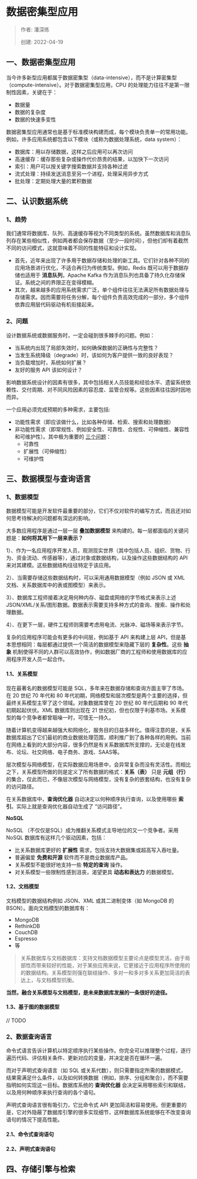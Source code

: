 # 数据密集型应用

> 作者: 潘深练
>
> 创建: 2022-04-19


## 一、数据密集型应用

当今许多新型应用都属于数据密集型（data-intensive），而不是计算密集型（compute-intensive）。对于数据密集型应用，CPU 的处理能力往往不是第一限制性因素，关键在于：

- 数据量
- 数据的复杂度
- 数据的快速多变性

数据密集型应用通常也是基于标准模块构建而成，每个模块负责单一的常用功能。例如，许多应用系统都包含以下模块（或称为数据处理系统，data system）：

- 数据库：用以存储数据，这样之后应用可以再次访问
- 高速缓存：缓存那些复杂或操作代价昂贵的结果，以加快下一次访问
- 索引：用户可以按关键字搜索数据并支持各种过滤
- 流式处理：持续发送消息至另一个进程，处理采用异步方式
- 批处理：定期处理大量的累积数据

## 二、认识数据系统

### 1、趋势

我们通常将数据库、队列、高速缓存等视为不同类型的系统。虽然数据库和消息队列存在某些相似性，例如两者都会保存数据（至少一段时间），但他们却有着截然不同的访问模式，这就意味着不同的性能特征和设计实现。

- 首先，近年来出现了许多用于数据存储和处理的新工具。它们针对各种不同的应用场景进行优化，不适合再归为传统类型。例如，Redis 既可以用于数据存储也适用于 **消息队列**，Apache Kafka 作为消息队列也具备了持久化存储保证。系统之间的界限正在变得模糊。
- 其次，越来越多的应用系统需求广泛，单个组件往往无法满足所有数据处理与存储需求。因而需要将任务分解，每个组件负责高效完成的一部分，多个组件依靠应用层代码驱动有机衔接起来。

### 2、问题

设计数据系统或数据服务时，一定会碰到很多棘手的问题。例如：

- 当系统内出现了局部失效时，如何确保数据的正确性与完整性？
- 当发生系统降级（degrade）时，该如何为客户提供一致的良好表现？
- 当负载增加时，系统如何扩展？
- 友好的服务 API 该如何设计？

影响数据系统设计的因素有很多，其中包括相关人员技能和经验水平、遗留系统依赖性、交付周期、对不同风险因素的容忍度、监管合规等。这些因素往往因时因地而异。

一个应用必须完成预期的多种需求，主要包括:
- 功能性需求（即应该做什么，比如各种存储、检索、搜索和处理数据）
- 非功能性需求（即常规性、例如安全性、可靠性、合规性、可伸缩性、兼容性和可维护性）。其中极为重要的 [三个问题](/zh-cn/06-architecture-target?id=二、分布式是架构设计挑战)：
    - 可靠性
    - 扩展性（可伸缩性）
    - 可维护性

## 三、数据模型与查询语言

### 1、数据模型

数据模型可能是开发软件最重要的部分，它们不仅对软件的编写方式，而且还对如何思考待解决的问题都有深远的影响。

大多数应用程序是通过一层一层 **叠加数据模型** 来构建的。每一层都面临的关键问题是：**如何将其用下一层来表示？**

1）、作为一名应用程序开发人员，观测现实世界（其中包括人员、组织、货物、行为、资金流动、传感器等），通过对象或数据结构，以及操作这些数据结构的 API 来对其建模。这些数据结构往往特定于该应用。

2）、当需要存储这些数据结构时，可以采用通用数据模型（例如 JSON 或 XML 文档、关系数据库中的表或图模型）来表示。

3）、数据库工程师接着决定用何种内存、磁盘或网络的字节格式来表示上述 JSON/XML/关系/图形数据。数据表示需要支持多种方式的查询、搜索、操作和处理数据。

4）、在更下一层，硬件工程师则需要考虑用电流、光脉冲、磁场等来表示字节。

复杂的应用程序可能会有更多的中间层，例如基于 API 来构建上层 API，但是基本思想相同：每层都通过提供一个简洁的数据模型来隐藏下层的 **复杂性**。这些 **抽象** 机制使得不同的人群可以高效协作，例如数据厂商的工程师和使用数据库的应用程序开发人员一起合作。

#### 1.1、关系模型

现在最著名的数据模型可能是 SQL，多年来在数据存储和查询方面主宰了市场。在 20 世纪 70 年代和 80 年代初期，网络模型和层次模型是两个主要的选择，但最终关系模型主宰了这个领域。对象数据库曾在 20 世纪 80 年代后期和 90 年代初期起起伏伏。XML 数据库则出现在 21 世纪初，但也仅限于利基市场。关系模型的每个竞争者都曾聒噪一时，可惜无一持久。

随着计算机变得越来越强大和网络化，服务目的日益多样化。值得注意的是，关系数据库超出了它们最初的商业数据处理范围，顺利推广到了各种各样的用例。当前在网络上看到的大部分内容，很多仍然是有关系数据库所支撑的，无论是在线发布、论坛、社交网络、电子商务、游戏、SAAS等。

层次模型与网络模型，在实际数据应用场景中，会异常复杂而没有灵活性。而相比之下，关系模型所做的则是定义了所有数据的格式：**关系（表）** 只是 **元组（行）** 的集合，仅此而已，不像层次模型与网络模型，没有复杂的嵌套结构，也没有复杂的访问路径。

在关系数据库中，**查询优化器** 自动决定以何种顺序执行查询，以及使用哪些 **索引**。实际上就是查询优化器自动生成了 “访问路径”。

**NoSQL**

NoSQL （不仅仅是SQL）成为推翻关系模式主导地位的又一个竞争者。采用 NoSQL 数据库有这样几个驱动因素，包括：

- 比关系数据库更好的 **扩展性** 需求，包括支持大数据集或超高写入吞吐量。
- 普遍偏爱 **免费和开源** 软件而不是商业数据库产品。
- 关系模型不能很好地支持一些 **特定的查询** 操作。
- 对关系模型一些限制性感到沮丧，渴望更具 **动态和表达力** 的数据模型。

#### 1.2、文档模型

文档模型的数据结构例如 JSON、XML 或其二进制变体（如 MongoDB 的 BSON）。面向文档模型的数据库有：

- MongoDB
- RethinkDB
- CouchDB
- Espresso
- 等

> 关系数据库与文档数据库：支持文档数据模型主要论点是模型灵活，由于局部性而带来较好的性能，对于某些应用来说，它更接近于应用程序所使用的的数据结构。关系模型则强在联结操作、多对一和多对多关系更加简洁的表达上，与文档模型抗衡。

**当然，融合关系模型与文档模型，是未来数据库发展的一条很好的途径。**

#### 1.3、基于图的数据模型

// TODO

### 2、数据查询语言

命令式语言告诉计算机以特定顺序执行某些操作。你完全可以推理整个过程，逐行遍历代码、评估相关条件、更新对应的变量，并决定是否在循环一遍。

而对于声明式查询语言（如 SQL 或关系代数），则只需要指定所需的数据模式，结果需满足什么条件，以及如何转换数据（例如，排序、分组和聚合），而不需要指明如何实现这一目标。数据库系统的 **查询优化器** 会决定采用哪些索引和联结，以及用何种顺序来执行查询的各个语句。

声明式查询语言很有吸引力，它比命令式 API 更加简洁和容易使用。但更重要的是，它对外隐蔽了数据库引擎的很多实现细节，这样数据库系统能够在不改变查询语句的情况下提高性能。

#### 2.1、命令式查询语句

#### 2.2、声明式查询语句


## 四、存储引擎与检索